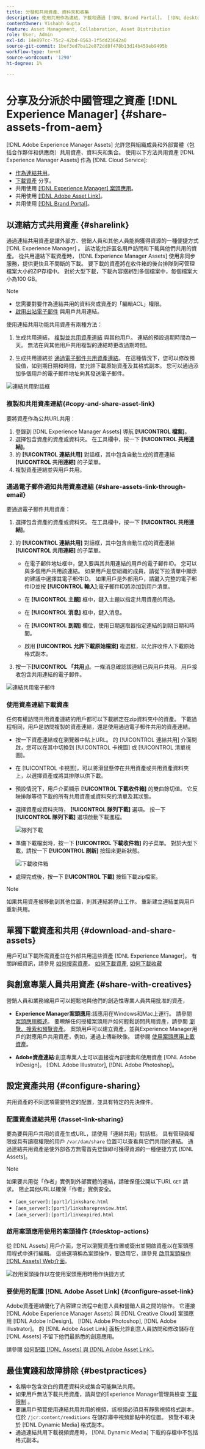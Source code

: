 ```yaml
---
title: 分發和共用資產、資料夾和收集
description: 使用共用作為連結、下載和通過 [!DNL Brand Portal]。 [!DNL desktop app], [!DNL Asset Link]。
contentOwner: Vishabh Gupta
feature: Asset Management, Collaboration, Asset Distribution
role: User, Admin
exl-id: 14e897cc-75c2-42bd-8563-1f5dd23642a0
source-git-commit: 1bef3ed7ba12e872dd8f478b13d14b459eb9495b
workflow-type: tm+mt
source-wordcount: '1290'
ht-degree: 1%

---
```


# 分享及分派於中國管理之資產 [!DNL Experience Manager] {#share-assets-from-aem}

[!DNL Adobe Experience Manager Assets] 允許您與組織成員和外部實體（包括合作夥伴和供應商）共用資產、資料夾和集合。 使用以下方法共用資產 [!DNL Experience Manager Assets] 作為 [!DNL Cloud Service]:

* [作為連結共用](#sharelink)。
* [下載資產](/help/assets/download-assets-from-aem.md) 分享。
* 共用使用 [[!DNL Experience Manager] 案頭應用](https://experienceleague.adobe.com/docs/experience-manager-desktop-app/using/introduction.html)。
* 共用使用 [[!DNL Adobe Asset Link]](https://www.adobe.com/tw/creativecloud/business/enterprise/adobe-asset-link.html)。
* 共用使用 [[!DNL Brand Portal]](https://experienceleague.adobe.com/docs/experience-manager-brand-portal/using/introduction/brand-portal.html)。

## 以連結方式共用資產 {#sharelink}

通過連結共用資產是讓外部方、營銷人員和其他人員能夠獲得資源的一種便捷方式 [!DNL Experience Manager] 。 該功能允許匿名用戶訪問和下載與他們共用的資產。 從共用連結下載資產時， [!DNL Experience Manager Assets] 使用非同步服務，提供更快且不間斷的下載。 要下載的資產將在收件箱的後台排隊到可管理檔案大小的ZIP存檔中。 對於大型下載，下載內容捆綁到多個檔案中，每個檔案大小為100 GB。

<!--
Users with administrator privileges or with read permissions at `/var/dam/share` location are able to view the links shared with them. 
-->

>[!NOTE]
>
>* 您需要對要作為連結共用的資料夾或資產的「編輯ACL」權限。
>* [啟用出站電子郵件](/help/implementing/developing/introduction/development-guidelines.md#sending-email) 與用戶共用連結。


使用連結共用功能共用資產有兩種方法：

1. 生成共用連結， [複製並共用資產連結](#copy-and-share-assets-link) 與其他用戶。 連結的預設過期時間為一天。 無法在與其他用戶共用複製的連結時更改過期時間。

1. 生成共用連結並 [通過電子郵件共用資產連結](#share-assets-link-through-email)。 在這種情況下，您可以修改預設值，如到期日期和時間，並允許下載原始資產及其格式副本。 您可以通過添加多個用戶的電子郵件地址向其發送電子郵件。

![連結共用對話框](assets/link-sharing-dialog.png)

### 複製和共用資產連結{#copy-and-share-asset-link}

要將資產作為公共URL共用：

1. 登錄到 [!DNL Experience Manager Assets] 導航 **[!UICONTROL 檔案]**。
1. 選擇包含資產的資產或資料夾。 在工具欄中，按一下 **[!UICONTROL 共用連結]**。
1. 的 **[!UICONTROL 連結共用]** 對話框，其中包含自動生成的資產連結 **[!UICONTROL 共用連結]** 的子菜單。
1. 複製資產連結並與用戶共用。

### 通過電子郵件通知共用資產連結 {#share-assets-link-through-email}

要通過電子郵件共用資產：

1. 選擇包含資產的資產或資料夾。 在工具欄中，按一下 **[!UICONTROL 共用連結]**。
1. 的 **[!UICONTROL 連結共用]** 對話框，其中包含自動生成的資產連結 **[!UICONTROL 共用連結]** 的子菜單。

   * 在電子郵件地址框中，鍵入要與其共用連結的用戶的電子郵件ID。 您可以與多個用戶共用該連結。 如果用戶是您組織的成員，請從下拉清單中顯示的建議中選擇其電子郵件ID。 如果用戶是外部用戶，請鍵入完整的電子郵件ID並按 **[!UICONTROL 輸入]**;電子郵件ID將添加到用戶清單。

   * 在 **[!UICONTROL 主題]** 框中，鍵入主題以指定共用資產的用途。
   * 在 **[!UICONTROL 消息]** 框中，鍵入消息。
   * 在 **[!UICONTROL 到期]** 欄位，使用日期選取器指定連結的到期日期和時間。
   * 啟用 **[!UICONTROL 允許下載原始檔案]** 複選框，以允許收件人下載原始格式副本。

1. 按一下&#x200B;**[!UICONTROL 「共用」]**。一條消息確認該連結已與用戶共用。 用戶接收包含共用連結的電子郵件。

![連結共用電子郵件](assets/link-sharing-email-notification.png)

### 使用資產連結下載資產

任何有權訪問共用資產連結的用戶都可以下載綁定在zip資料夾中的資產。 下載過程相同，用戶是訪問複製的資產連結，還是使用通過電子郵件共用的資產連結。

* 按一下資產連結或在瀏覽器中貼上URL。 的 [!UICONTROL 連結共用] 介面開啟，您可以在其中切換到 [!UICONTROL 卡視圖] 或 [!UICONTROL 清單視圖]。

* 在 [!UICONTROL 卡視圖]，可以將滑鼠懸停在共用資產或共用資產資料夾上，以選擇資產或將其排隊以供下載。

* 預設情況下，用戶介面顯示 **[!UICONTROL 下載收件箱]** 的雙曲餘切值。 它反映排隊等待下載的所有共用資產或資料夾的清單及其狀態。

* 選擇資產或資料夾時， **[!UICONTROL 隊列下載]** 選項。 按一下 **[!UICONTROL 隊列下載]** 選項啟動下載進程。

   ![隊列下載](assets/queue-download.png)

* 準備下載檔案時，按一下 **[!UICONTROL 下載收件箱]** 的子菜單。 對於大型下載，請按一下 **[!UICONTROL 刷新]** 按鈕來更新狀態。

   ![下載收件箱](assets/link-sharing-download-inbox.png)

* 處理完成後，按一下 **[!UICONTROL 下載]** 按鈕下載zip檔案。

<!--
You can also copy the auto-generated link and share it with the users. The default expiration time for the link is one day.
-->

>[!NOTE]
>
>如果共用資產被移動到其他位置，則其連結將停止工作。 重新建立連結並與用戶重新共用。


<!--
## Share assets as a link {#sharelink}

To generate the URL for assets you want to share with users, use the Link Sharing dialog. Users with administrator privileges or with read permissions at `/var/dam/share` location are able to view the links shared with them. Sharing assets through a link is a convenient way of making resources available to external parties without them having to first log in to Experience Manager Assets.

>[!NOTE]
>
>* You need Edit ACL permission on the folder or the asset that you want to share as a link.
>* Before you share a link with users, ensure that Day CQ Mail Service is configured. Otherwise, an error occurs.

1. In the Assets user interface, select the asset to share as a link.
1. From the toolbar, click/tap the **[!UICONTROL Share Link]**.

   An asset link is auto-created in the **[!UICONTROL Share Link]** field. Copy this link and share it with the users. The default expiration time for the link is one day.

   Alternatively, proceed to perform steps 3-7 of this procedure to add email recipients, configure the expiration time for the link, and send it from the dialog.

   >[!NOTE]
   >
   >If a shared asset is moved to a different location, its link stops working. Re-create the link and re-share with the users.

1. From the web console, open the **[!UICONTROL Day CQ Link Externalizer]** configuration and modify the following properties in the **[!UICONTROL Domains]** field with the values mentioned against each:

    * local
    * author
    * publish

   For the local and author properties, provide the URL for the local and author instance respectively. Both local and author properties have the same value if you run a single Experience Manager author instance. For publish, provide the URL for the publish instance.

1. In the email address box of the **[!UICONTROL Link Sharing]** dialog, type the email ID of the user you want to share the link with. You can also share the link with multiple users.

   If the user is a member of your organization, select the user's email ID from the suggested email IDs that appear in the list below the typing area. For an external user, type the complete email ID and then select it from the list.

   To enable emails to be sent out to users, configure the SMTP server details in [Day CQ Mail Service](/help/assets/configure-asset-sharing.md#configmailservice).

   >[!NOTE]
   >
   >If you enter an email ID of a user that is not a member of your organization, the words "External User" are prefixed with the email ID of the user.

1. In the **[!UICONTROL Subject]** box, enter a subject for the asset you want to share.
1. In the **[!UICONTROL Message]** box, enter an optional message.
1. In the **[!UICONTROL Expiration]** field, specify an expiration date and time for the link using the date picker. By default, the expiration date is set for a week from the date you share the link.
1. To let users download the original image along with the renditions, select **[!UICONTROL Allow download of original file]**.

   >[!NOTE]
   >
   >By default, users can only download the renditions of the asset that you share as a link.

1. Click **[!UICONTROL Share]**. A message confirms that the link is shared with the users through an email.
1. To view the shared asset, click/tap the link in the email that is sent to the user. The shared asset is displayed in the **[!UICONTROL Adobe Marketing Cloud]** page.

   To toggle to the list view, click/tap the layout icon in the toolbar.

1. To generate a preview of the asset, click/tap the shared asset. To close the preview and return to the **[!UICONTROL Marketing Cloud]** page, click/tap **[!UICONTROL Back]** in the toolbar. If you have shared a folder, click/tap **[!UICONTROL Parent Folder]** to return to the parent folder.

   >[!NOTE]
   >
   >Experience Manager supports generating the preview of assets of these MIME types: JPG, PNG, GIF, BMP, INDD, PDF, and PPT. You can only download the assets of the other MIME types.

1. To download the shared asset, click/tap **[!UICONTROL Select]** from the toolbar, click/tap the asset, and then click/tap **[!UICONTROL Download]** from the toolbar.
1. To view the assets you shared as links, go to the Assets user interface and click/tap the GlobalNav icon. Choose **[!UICONTROL Navigation]** from the list to display the Navigation pane.
1. From the Navigation pane, choose **[!UICONTROL Shared Links]** to display a list of shared assets.
1. To un-share an asset, select it and tap/click **[!UICONTROL Unshare]** from the toolbar.

A message confirms that you unshared the asset. In addition, the entry for the asset is removed from the list.
-->

## 單獨下載資產和共用 {#download-and-share-assets}

用戶可以下載所需資產並在外部共用這些資產 [!DNL Experience Manager]。 有關詳細資訊，請參見 [如何搜索資產](/help/assets/search-assets.md)。 [如何下載資產](/help/assets/download-assets-from-aem.md), [如何下載收藏](manage-collections.md#download-a-collection)

## 與創意專業人員共用資產 {#share-with-creatives}

營銷人員和業務線用戶可以輕鬆地與他們的創造性專業人員共用批准的資產，

* **Experience Manager案頭應用**:該應用在Windows和Mac上運行。 請參閱 [案頭應用概述](https://experienceleague.adobe.com/docs/experience-manager-desktop-app/using/introduction.html)。 要瞭解任何授權案頭用戶如何輕鬆訪問共用資產，請參閱 [瀏覽、搜索和預覽資產](https://experienceleague.adobe.com/docs/experience-manager-desktop-app/using/using.html#browse-search-preview-assets)。 案頭用戶可以建立資產，並與Experience Manager用戶的對應用戶共用資產，例如，通過上傳新映像。 請參閱 [使用案頭應用上載資產](https://experienceleague.adobe.com/docs/experience-manager-desktop-app/using/using.html#upload-and-add-new-assets-to-aem)。

* **Adobe資產連結**:創意專業人士可以直接從內部搜索和使用資產 [!DNL Adobe InDesign]。 [!DNL Adobe Illustrator], [!DNL Adobe Photoshop]。

## 設定資產共用 {#configure-sharing}

共用資產的不同選項需要特定的配置，並具有特定的先決條件。

### 配置資產連結共用 {#asset-link-sharing}

<!-- TBD: Web Console is not there so how to configure Day CQ email service? Or is it not required now? -->

要為要與用戶共用的資產生成URL，請使用「連結共用」對話框。 具有管理員權限或具有讀取權限的用戶 `/var/dam/share` 位置可以查看與它們共用的連結。 通過連結共用資產是使外部各方無需首先登錄即可獲得資源的一種便捷方式 [!DNL Assets]。

>[!NOTE]
>
>如果要共用從「作者」實例到外部實體的連結，請確保僅公開以下URL `GET` 請求。 阻止其他URL以確保「作者」實例安全。
>
>* `[aem_server]:[port]/linkshare.html`
>* `[aem_server]:[port]/linksharepreview.html`
>* `[aem_server]:[port]/linkexpired.html`


<!--
## Configure Day CQ mail service {#configmailservice}

Before you can share assets as links, configure the email service.

1. Click or tap the Experience Manager logo, and then navigate to **[!UICONTROL Tools]** &gt; **[!UICONTROL Operations]** &gt; **[!UICONTROL Web Console]**.
1. From the list of services, locate **[!UICONTROL Day CQ Mail Service]**.
1. Click the **[!UICONTROL Edit]** icon beside the service, and configure the following parameters for **Day CQ Mail Service]** with the details mentioned against their names:

    * SMTP server host name: email server host name
    * SMTP server port: email server port
    * SMTP user: email server user name
    * SMTP password: email server password

1. Click/tap **[!UICONTROL Save]**.
-->

<!-- TBD: Commenting as Web Console is not available. Document the appropriate OSGi config method if available in CS.
### Configure maximum data size {#maxdatasize}

When you download assets from the link shared using the Link Sharing feature, Experience Manager compresses the asset hierarchy from the repository and then returns the asset in a ZIP file. However, in the absence of limits to the amount of data that can be compressed in a ZIP file, huge amounts of data is subjected to compression, which causes out of memory errors in JVM. To secure the system from a potential denial of service attack due to this situation, you can configure the maximum size of the downloaded files. If uncompressed size of the asset exceeds the configured value, asset download requests are rejected. The default value is 100 MB.

1. Click/Tap the Experience Manager logo and then go to **[!UICONTROL Tools]** &gt; **[!UICONTROL Operations]** &gt; **[!UICONTROL Web Console]**.
1. From the web console, locate the **[!UICONTROL Day CQ DAM Adhoc Asset Share Proxy Servlet]** configuration.
1. Open the configuration in edit mode, and modify the value of the **[!UICONTROL Max Content Size (uncompressed)]** parameter.
1. Save the changes.
-->

<!--
Add content or link about how to configure sharing via BP, DA, AAL, etc.
-->

### 啟用案頭應用使用的案頭操作 {#desktop-actions}

從 [!DNL Assets] 用戶介面，您可以瀏覽資產位置或簽出並開啟資產以在案頭應用程式中進行編輯。 這些選項稱為案頭操作，要啟用它，請參見 [啟用案頭操作 [!DNL Assets] Web介面](https://experienceleague.adobe.com/docs/experience-manager-desktop-app/using/using.html#desktopactions-v2)。

![啟用案頭操作以在使用案頭應用時用作快捷方式](assets/enable_desktop_actions.png)

### 要使用的配置 [!DNL Adobe Asset Link] {#configure-asset-link}

Adobe資產連結優化了內容建立流程中創意人員和營銷人員之間的協作。 它連接 [!DNL Adobe Experience Manager Assets] 與 [!DNL Creative Cloud] 案頭應用 [!DNL Adobe InDesign]。 [!DNL Adobe Photoshop], [!DNL Adobe Illustrator]。 的 [!DNL Adobe Asset Link] 面板允許創意人員訪問和修改儲存在 [!DNL Assets] 不留下他們最熟悉的創意應用。

請參閱 [如何配置 [!DNL Assets] 與 [!DNL Adobe Asset Link]](https://helpx.adobe.com/tw/enterprise/using/configure-aem-assets-for-asset-link.html)。

## 最佳實踐和故障排除 {#bestpractices}

* 名稱中包含空白的資產資料夾或集合可能無法共用。
* 如果用戶無法下載共用資產，請與您的Experience Manager管理員檢查 [下載限制](#maxdatasize) 。
* 要讓用戶預覽使用連結共用共用的視頻，該視頻必須具有靜態視頻格式副本，位於 `/jcr:content/renditions` 在儲存庫中視頻節點中的位置。 預覽不取決於 [!DNL Dynamic Media] 格式副本。
* 通過連結共用下載視頻資產時， [!DNL Dynamic Media] 下載的存檔中不包括格式副本。

<!--
* If you cannot send email with links to shared assets or if the other users cannot receive your email, check with your Experience Manager administrator if the [email service](/help/assets/configure-asset-sharing.md#configmailservice) is configured or not. 
* If you cannot share assets using link sharing functionality, ensure that you have the appropriate permissions. See [share assets](#sharelink).
-->

<!-- TBD: Add content or link about how to share using Brand Portal when it is available on [!DNL Cloud Service].
-->
